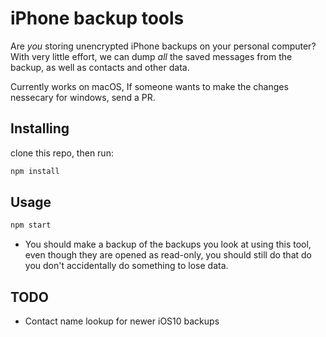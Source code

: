 # iPhone backup tools
Are _you_ storing unencrypted iPhone backups on your personal computer? With very little effort, we can dump *all* the saved messages from the backup, as well as contacts and other data.

Currently works on macOS, If someone wants to make the changes nessecary for windows, send a PR.

## Installing
clone this repo, then run:
```bash
npm install
```

## Usage
```bash
npm start
```

- You should make a backup of the backups you look at using this tool, even though they are opened as read-only, you should still do that do you don't accidentally do something to lose data.

## TODO
- Contact name lookup for newer iOS10 backups
